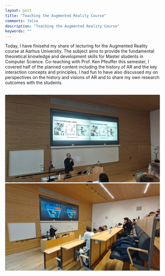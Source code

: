 ```yaml
---
layout: post
title: "Teaching the Augmented Reality Course"
comments: false
description: "Teaching the Augmented Reality Course"
keywords: ""
---
```

Today, I have finisehd my share of lecturing for the Augmented Reality course at Aarhus University. The subject aims to provide the fundamental theoretical knowledge and development skills for Master students in Computer Science. Co-teaching with Prof. Ken Pfeuffer this semester, I covered half of the planned content including the history of AR and the key interaction concepts and principles. I had fun to have also discussed my on perspectives on the history and visions of AR and to share my own research outcomes with the students.  
<br/>
<div class="container">
    <img src="/assets/images/AR0.jpeg" alt="">
</div>
<div class="container">
    <img src="/assets/images/AR1.jpeg" alt="">
</div>



